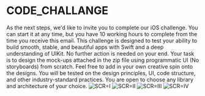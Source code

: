 # CODE_CHALLANGE
As the next steps, we'd like to invite you to complete our iOS challenge. You can start it at any time, but you have 10 working hours to complete from the time you receive this email. This challenge is designed to test your ability to build smooth, stable, and beautiful apps with Swift and a deep understanding of UIKit. No further action is needed on your end.   Your task is to design the mock-ups attached in the zip file using programmatic UI (No storyboards) from scratch. Feel free to add in your own creative spin onto the designs. You will be tested on the design principles, UI, code structure, and other industry-standard practices. You are open to choose any library and architecture of your choice.
![SCR=I](https://i.ibb.co/z2zxRfB/Simulator-Screen-Shot-i-Phone-8-Plus-2020-08-12-at-05-29-58.png)
![SCR=II](https://i.ibb.co/DCqXCZr/Simulator-Screen-Shot-i-Phone-8-Plus-2020-08-12-at-05-29-54.png)
![SCR=III](https://i.ibb.co/7gBxR1h/Simulator-Screen-Shot-i-Phone-8-Plus-2020-08-12-at-05-29-48.png)
![SCR=IV](https://i.ibb.co/mHw4H64/Simulator-Screen-Shot-i-Phone-8-Plus-2020-08-12-at-05-29-42.png)
